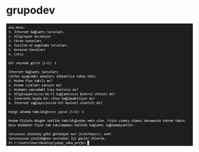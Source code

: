 # grupodev

![image alt](https://github.com/gorkembekyurek/grupodev/blob/eb8fbcfc82e3ab331de34ae5ec5aadad636eac06/1-1.png)

